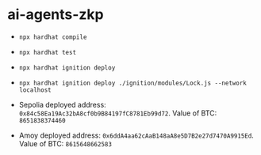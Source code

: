 # ai-agents-zkp


- `npx hardhat compile`
- `npx hardhat test`
- `npx hardhat ignition deploy`
- `npx hardhat ignition deploy ./ignition/modules/Lock.js --network localhost`


- Sepolia deployed address: `0x84c58Ea19Ac32bA8cf0b9B84197fC8781Eb99d72`. Value of BTC: `8651838374460`
- Amoy deployed address: `0x6ddA4aa62cAaB148aA8e5D7B2e27d7470A9915Ed`. Value of BTC: `8615648662583`